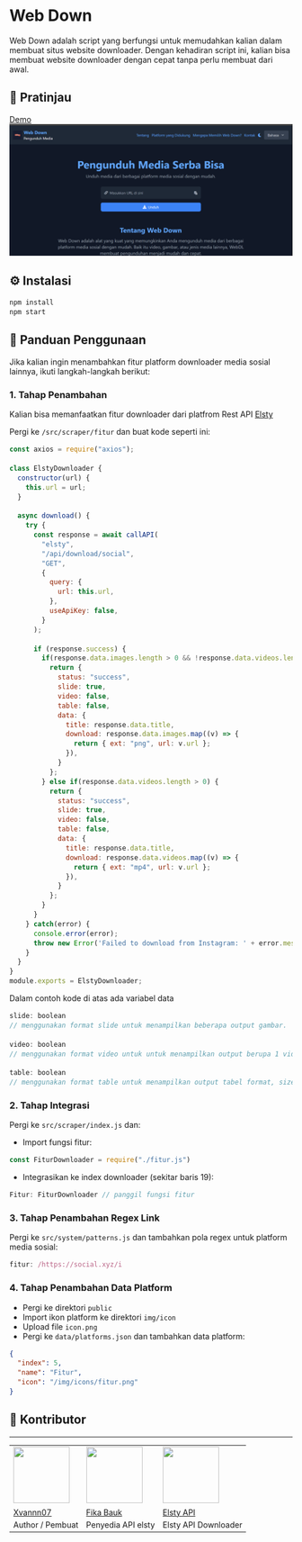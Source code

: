 # Web Down

Web Down adalah script yang berfungsi untuk memudahkan kalian dalam membuat situs website downloader. Dengan kehadiran script ini, kalian bisa membuat website downloader dengan cepat tanpa perlu membuat dari awal.

## 🚀 Pratinjau
[Demo](https://webdl.xvannn.xyz)
![Gambar Pratinjau](https://raw.githubusercontent.com/Xvannn07/web-down/refs/heads/main/gambar/Screenshot%202025-04-08%20140457.png)

## ⚙️ Instalasi
```bash
npm install
npm start
```

## 📖 Panduan Penggunaan
Jika kalian ingin menambahkan fitur platform downloader media sosial lainnya, ikuti langkah-langkah berikut:

### 1. Tahap Penambahan
Kalian bisa memanfaatkan fitur downloader dari platfrom Rest API [Elsty](https://elsty.xyz/endpoint/downloads)

Pergi ke `/src/scraper/fitur` dan buat kode seperti ini:

```javascript
const axios = require("axios");

class ElstyDownloader {
  constructor(url) {
    this.url = url;
  }

  async download() {
    try {
      const response = await callAPI(
        "elsty",
        "/api/download/social",
        "GET",
        {
          query: {
            url: this.url,
          },
          useApiKey: false,
        }
      );
      
      if (response.success) {
        if(response.data.images.length > 0 && !response.data.videos.length > 0) {
          return {
            status: "success",
            slide: true,
            video: false, 
            table: false,
            data: {
              title: response.data.title,
              download: response.data.images.map((v) => {
                return { ext: "png", url: v.url };
              }),
            }
          };
        } else if(response.data.videos.length > 0) {
          return {
            status: "success",
            slide: true,
            video: false,
            table: false,
            data: {
              title: response.data.title,
              download: response.data.videos.map((v) => {
                return { ext: "mp4", url: v.url };
              }),
            }
          };
        }
      }
    } catch(error) {
      console.error(error);
      throw new Error('Failed to download from Instagram: ' + error.message);
    }
  }
}
module.exports = ElstyDownloader;
```
Dalam contoh kode di atas ada variabel data 
```javascript
slide: boolean
// menggunakan format slide untuk menampilkan beberapa output gambar.

video: boolean
// menggunakan format video untuk untuk menampilkan output berupa 1 video.

table: boolean
// menggunakan format table untuk menampilkan output tabel format, size file, dan link download.
```
### 2. Tahap Integrasi
Pergi ke `src/scraper/index.js` dan:
- Import fungsi fitur:
```javascript
const FiturDownloader = require("./fitur.js")
```
- Integrasikan ke index downloader (sekitar baris 19):
```javascript
Fitur: FiturDownloader // panggil fungsi fitur
```

### 3. Tahap Penambahan Regex Link
Pergi ke `src/system/patterns.js` dan tambahkan pola regex untuk platform media sosial:
```javascript
fitur: /https://social.xyz/i
```

### 4. Tahap Penambahan Data Platform
- Pergi ke direktori `public`
- Import ikon platform ke direktori `img/icon`
- Upload file `icon.png`
- Pergi ke `data/platforms.json` dan tambahkan data platform:
```json
{
  "index": 5,
  "name": "Fitur",
  "icon": "/img/icons/fitur.png"
}
```

## 👥 Kontributor

---------

<table>
  <tr>
    <td><a href="https://github.com/Xvannn07"><img src="https://github.com/Xvannn07.png?size=100" width="100" height="100"/></a></td>
    <td><a href="https://github.com/firllyfikaa"><img src="https://github.com/firllyfikaa.png?size=100" width="100" height="100"/></a></td>
    <td><a href="https://elsty.xyz"><img src="https://github.com/Elsty-Api.png?size=100" width="100" height="100"/></a></td>
  </tr>
  <tr>
    <td><a href="https://github.com/Xvannn07">Xvannn07</a></td>
    <td><a href="https://github.com/firllyfikaa">Fika Bauk</a></td>
    <td><a href="https://elsty.xyz">Elsty API</a></td>
  </tr>
  <tr>
    <td>Author / Pembuat</td>
    <td>Penyedia API elsty</td>
    <td>Elsty API Downloader</td>
  </tr>
</table>
